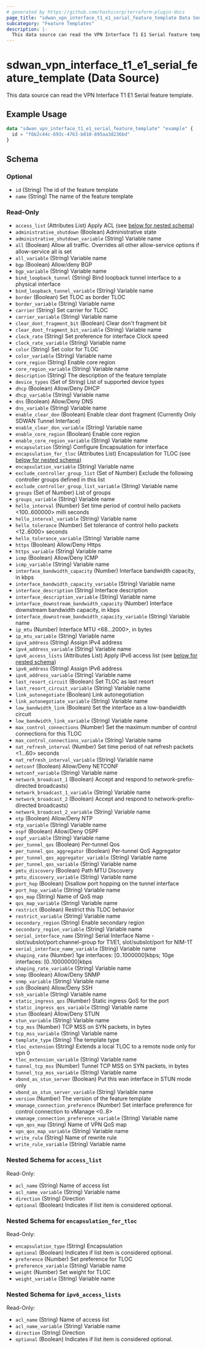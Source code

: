 ```yaml
---
# generated by https://github.com/hashicorp/terraform-plugin-docs
page_title: "sdwan_vpn_interface_t1_e1_serial_feature_template Data Source - terraform-provider-sdwan"
subcategory: "Feature Templates"
description: |-
  This data source can read the VPN Interface T1 E1 Serial feature template.
---
```


# sdwan_vpn_interface_t1_e1_serial_feature_template (Data Source)

This data source can read the VPN Interface T1 E1 Serial feature template.

## Example Usage

```terraform
data "sdwan_vpn_interface_t1_e1_serial_feature_template" "example" {
  id = "f6b2c44c-693c-4763-b010-895aa3d236bd"
}
```

<!-- schema generated by tfplugindocs -->
## Schema

### Optional

- `id` (String) The id of the feature template
- `name` (String) The name of the feature template

### Read-Only

- `access_list` (Attributes List) Apply ACL (see [below for nested schema](#nestedatt--access_list))
- `administrative_shutdown` (Boolean) Administrative state
- `administrative_shutdown_variable` (String) Variable name
- `all` (Boolean) Allow all traffic. Overrides all other allow-service options if allow-service all is set
- `all_variable` (String) Variable name
- `bgp` (Boolean) Allow/deny BGP
- `bgp_variable` (String) Variable name
- `bind_loopback_tunnel` (String) Bind loopback tunnel interface to a physical interface
- `bind_loopback_tunnel_variable` (String) Variable name
- `border` (Boolean) Set TLOC as border TLOC
- `border_variable` (String) Variable name
- `carrier` (String) Set carrier for TLOC
- `carrier_variable` (String) Variable name
- `clear_dont_fragment_bit` (Boolean) Clear don't fragment bit
- `clear_dont_fragment_bit_variable` (String) Variable name
- `clock_rate` (String) Set preference for interface Clock speed
- `clock_rate_variable` (String) Variable name
- `color` (String) Set color for TLOC
- `color_variable` (String) Variable name
- `core_region` (String) Enable core region
- `core_region_variable` (String) Variable name
- `description` (String) The description of the feature template
- `device_types` (Set of String) List of supported device types
- `dhcp` (Boolean) Allow/Deny DHCP
- `dhcp_variable` (String) Variable name
- `dns` (Boolean) Allow/Deny DNS
- `dns_variable` (String) Variable name
- `enable_clear_don` (Boolean) Enable clear dont fragment (Currently Only SDWAN Tunnel Interface)
- `enable_clear_don_variable` (String) Variable name
- `enable_core_region` (Boolean) Enable core region
- `enable_core_region_variable` (String) Variable name
- `encapsulation` (String) Configure Encapsulation for interface
- `encapsulation_for_tloc` (Attributes List) Encapsulation for TLOC (see [below for nested schema](#nestedatt--encapsulation_for_tloc))
- `encapsulation_variable` (String) Variable name
- `exclude_controller_group_list` (Set of Number) Exclude the following controller groups defined in this list
- `exclude_controller_group_list_variable` (String) Variable name
- `groups` (Set of Number) List of groups
- `groups_variable` (String) Variable name
- `hello_interval` (Number) Set time period of control hello packets <100..600000> milli seconds
- `hello_interval_variable` (String) Variable name
- `hello_tolerance` (Number) Set tolerance of control hello packets <12..6000> seconds
- `hello_tolerance_variable` (String) Variable name
- `https` (Boolean) Allow/Deny Https
- `https_variable` (String) Variable name
- `icmp` (Boolean) Allow/Deny ICMP
- `icmp_variable` (String) Variable name
- `interface_bandwidth_capacity` (Number) Interface bandwidth capacity, in kbps
- `interface_bandwidth_capacity_variable` (String) Variable name
- `interface_description` (String) Interface description
- `interface_description_variable` (String) Variable name
- `interface_downstream_bandwidth_capacity` (Number) Interface downstream bandwidth capacity, in kbps
- `interface_downstream_bandwidth_capacity_variable` (String) Variable name
- `ip_mtu` (Number) Interface MTU <68...2000>, in bytes
- `ip_mtu_variable` (String) Variable name
- `ipv4_address` (String) Assign IPv4 address
- `ipv4_address_variable` (String) Variable name
- `ipv6_access_lists` (Attributes List) Apply IPv6 access list (see [below for nested schema](#nestedatt--ipv6_access_lists))
- `ipv6_address` (String) Assign IPv6 address
- `ipv6_address_variable` (String) Variable name
- `last_resort_circuit` (Boolean) Set TLOC as last resort
- `last_resort_circuit_variable` (String) Variable name
- `link_autonegotiate` (Boolean) Link autonegotiation
- `link_autonegotiate_variable` (String) Variable name
- `low_bandwidth_link` (Boolean) Set the interface as a low-bandwidth circuit
- `low_bandwidth_link_variable` (String) Variable name
- `max_control_connections` (Number) Set the maximum number of control connections for this TLOC
- `max_control_connections_variable` (String) Variable name
- `nat_refresh_interval` (Number) Set time period of nat refresh packets <1...60> seconds
- `nat_refresh_interval_variable` (String) Variable name
- `netconf` (Boolean) Allow/Deny NETCONF
- `netconf_variable` (String) Variable name
- `network_broadcast_1` (Boolean) Accept and respond to network-prefix-directed broadcasts)
- `network_broadcast_1_variable` (String) Variable name
- `network_broadcast_2` (Boolean) Accept and respond to network-prefix-directed broadcasts)
- `network_broadcast_2_variable` (String) Variable name
- `ntp` (Boolean) Allow/Deny NTP
- `ntp_variable` (String) Variable name
- `ospf` (Boolean) Allow/Deny OSPF
- `ospf_variable` (String) Variable name
- `per_tunnel_qos` (Boolean) Per-tunnel Qos
- `per_tunnel_qos_aggregator` (Boolean) Per-tunnel QoS Aggregator
- `per_tunnel_qos_aggregator_variable` (String) Variable name
- `per_tunnel_qos_variable` (String) Variable name
- `pmtu_discovery` (Boolean) Path MTU Discovery
- `pmtu_discovery_variable` (String) Variable name
- `port_hop` (Boolean) Disallow port hopping on the tunnel interface
- `port_hop_variable` (String) Variable name
- `qos_map` (String) Name of QoS map
- `qos_map_variable` (String) Variable name
- `restrict` (Boolean) Restrict this TLOC behavior
- `restrict_variable` (String) Variable name
- `secondary_region` (String) Enable secondary region
- `secondary_region_variable` (String) Variable name
- `serial_interface_name` (String) Serial Interface Name - slot/subslot/port:channel-group for T1/E1, slot/subslot/port for NIM-1T
- `serial_interface_name_variable` (String) Variable name
- `shaping_rate` (Number) 1ge  interfaces: [0..1000000]kbps; 10ge interfaces: [0..10000000]kbps
- `shaping_rate_variable` (String) Variable name
- `snmp` (Boolean) Allow/Deny SNMP
- `snmp_variable` (String) Variable name
- `ssh` (Boolean) Allow/Deny SSH
- `ssh_variable` (String) Variable name
- `static_ingress_qos` (Number) Static ingress QoS for the port
- `static_ingress_qos_variable` (String) Variable name
- `stun` (Boolean) Allow/Deny STUN
- `stun_variable` (String) Variable name
- `tcp_mss` (Number) TCP MSS on SYN packets, in bytes
- `tcp_mss_variable` (String) Variable name
- `template_type` (String) The template type
- `tloc_extension` (String) Extends a local TLOC to a remote node only for vpn 0
- `tloc_extension_variable` (String) Variable name
- `tunnel_tcp_mss` (Number) Tunnel TCP MSS on SYN packets, in bytes
- `tunnel_tcp_mss_variable` (String) Variable name
- `vbond_as_stun_server` (Boolean) Put this wan interface in STUN mode only
- `vbond_as_stun_server_variable` (String) Variable name
- `version` (Number) The version of the feature template
- `vmanage_connection_preference` (Number) Set interface preference for control connection to vManage <0..8>
- `vmanage_connection_preference_variable` (String) Variable name
- `vpn_qos_map` (String) Name of VPN QoS map
- `vpn_qos_map_variable` (String) Variable name
- `write_rule` (String) Name of rewrite rule
- `write_rule_variable` (String) Variable name

<a id="nestedatt--access_list"></a>
### Nested Schema for `access_list`

Read-Only:

- `acl_name` (String) Name of access list
- `acl_name_variable` (String) Variable name
- `direction` (String) Direction
- `optional` (Boolean) Indicates if list item is considered optional.


<a id="nestedatt--encapsulation_for_tloc"></a>
### Nested Schema for `encapsulation_for_tloc`

Read-Only:

- `encapsulation_type` (String) Encapsulation
- `optional` (Boolean) Indicates if list item is considered optional.
- `preference` (Number) Set preference for TLOC
- `preference_variable` (String) Variable name
- `weight` (Number) Set weight for TLOC
- `weight_variable` (String) Variable name


<a id="nestedatt--ipv6_access_lists"></a>
### Nested Schema for `ipv6_access_lists`

Read-Only:

- `acl_name` (String) Name of access list
- `acl_name_variable` (String) Variable name
- `direction` (String) Direction
- `optional` (Boolean) Indicates if list item is considered optional.
